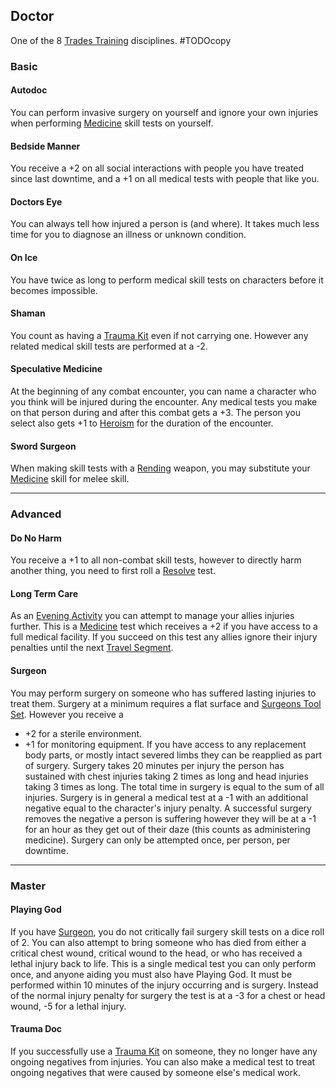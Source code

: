## Doctor
One of the 8 [Trades Training](Trades-Training) disciplines.
#TODOcopy 

### Basic
#### Autodoc
You can perform invasive surgery on yourself and ignore your own injuries when performing [Medicine](Medicine) skill tests on yourself.

#### Bedside Manner
You receive a +2 on all social interactions with people you have treated since last downtime, and a +1 on all medical tests with people that like you.

#### Doctors Eye
You can always tell how injured a person is (and where). It takes much less time for you to diagnose an illness or unknown condition.

#### On Ice
You have twice as long to perform medical skill tests on characters before it becomes impossible.

#### Shaman
You count as having a [Trauma Kit](Example-Gear#Trauma%20Kit) even if not carrying one. However any related medical skill tests are performed at a -2.

#### Speculative Medicine
At the beginning of any combat encounter, you can name a character who you think will be injured during the encounter. Any medical tests you make on that person during and after this combat gets a +3. The person you select also gets +1 to [Heroism](Stats#Heroism) for the duration of the encounter.

#### Sword Surgeon
When making skill tests with a [Rending](Combat#Rending) weapon, you may substitute your [Medicine](Medicine) skill for melee skill.

---
### Advanced

#### Do No Harm
You receive a +1 to all non-combat skill tests, however to directly harm another thing, you need to first roll a [Resolve](Stats#Resolve) test.

#### Long Term Care
As an [Evening Activity](Telling-The-Story#Evening%20Activity) you can attempt to manage your allies injuries further. This is a [Medicine](Medicine) test which receives a +2 if you have access to a full medical facility. If you succeed on this test any allies ignore their injury penalties until the next [Travel Segment](Telling-The-Story#Travel%20Segment).

#### Surgeon
You may perform surgery on someone who has suffered lasting injuries to treat them. Surgery at a minimum requires a flat surface and [Surgeons Tool Set](Example-Gear#Surgeons%20Tool%20Set). However you receive a 
* +2 for a sterile environment.
* +1 for monitoring equipment. 
If you have access to any replacement body parts, or mostly intact severed limbs they can be reapplied as part of surgery. Surgery takes 20 minutes per injury the person has sustained with chest injuries taking 2 times as long and head injuries taking 3 times as long. The total time in surgery is equal to the sum of all injuries. Surgery is in general a medical test at a -1 with an additional negative equal to the character's injury penalty. A successful surgery removes the negative a person is suffering however they will be at a -1 for an hour as they get out of their daze (this counts as administering medicine). Surgery can only be attempted once, per person, per downtime.


---
### Master

#### Playing God
If you have [Surgeon](#Surgeon), you do not critically fail surgery skill tests on a dice roll of 2. You can also attempt to bring someone who has died from either a critical chest wound, critical wound to the head, or who has received a lethal injury back to life. This is a single medical test you can only perform once, and anyone aiding you must also have Playing God. It must be performed within 10 minutes of the injury occurring and is surgery. Instead of the normal injury penalty for surgery the test is at a -3 for a chest or head wound, -5 for a lethal injury.

#### Trauma Doc
If you successfully use a [Trauma Kit](Example-Gear#Trauma%20Kit) on someone, they no longer have any ongoing negatives from injuries. You can also make a medical test to treat ongoing negatives that were caused by someone else's medical work.